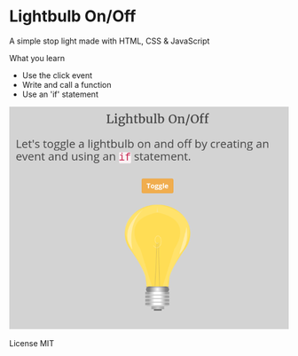 # Lightbulb On/Off

A simple stop light made with HTML, CSS & JavaScript

What you learn
- Use the click event
- Write and call a function
- Use an 'if' statement


![app screenshot](lightbulb-on-off.png)

License MIT
